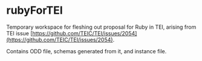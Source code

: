 # rubyForTEI
Temporary workspace for fleshing out proposal for Ruby in TEI, arising from TEI issue [https://github.com/TEIC/TEI/issues/2054](https://github.com/TEIC/TEI/issues/2054).

Contains ODD file, schemas generated from it, and instance file.
